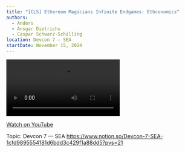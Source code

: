 ```yaml
---
title: "[CLS] Ethereum Magicians Infinite Endgames: Ethconomics"
authors:
  - Anders
  - Ansgar Dietrichs
  - Caspar Schwarz-Schilling
location: Devcon 7 — SEA
startDate: November 15, 2024
---
```


<video src="https://www.youtube.com/watch?v=bOTdFBjo0OE"></video>

[Watch on YouTube](https://www.youtube.com/watch?v=bOTdFBjo0OE)

Topic: Devcon 7 — SEA <https://www.notion.so/Devcon-7-SEA-1cfd9895554181d6bdd3c429f1a88dd5?pvs=21>
